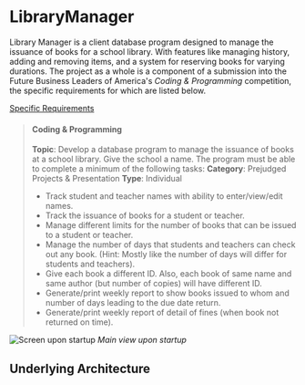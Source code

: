 # LibraryManager

Library Manager is a client database program designed to manage the issuance of books for a school library. With features like managing history, adding and removing items, and a system for reserving books for varying durations. The project as a whole is a component of a submission into the Future Business Leaders of America's *Coding & Programming* competition, the specific requirements for which are listed below.

[Specific Requirements](https://web.archive.org/web/20180217192136im_/http://www.fbla-pbl.org:80/competitive-event/coding-programming/)
> #### **Coding & Programming**
> **Topic**: Develop a database program to manage the issuance of books at a school library. Give the school a name. The program must be able to complete a minimum of the following tasks:
> **Category**: Prejudged Projects & Presentation
> **Type**: Individual
> * Track student and teacher names with ability to enter/view/edit names.
> * Track the issuance of books for a student or teacher.
> * Manage different limits for the number of books that can be issued to a student or teacher.
> * Manage the number of days that students and teachers can check out any book. (Hint: Mostly like the number of days will differ for students and teachers).
> * Give each book a different ID. Also, each book of same name and same author (but number of copies) will have different ID.
> * Generate/print weekly report to show books issued to whom and number of days leading to the due date return.
> * Generate/print weekly report of detail of fines (when book not returned on time).

![Screen upon startup](https://i.imgur.com/IUYPNxG.png)
*Main view upon startup*

## Underlying Architecture